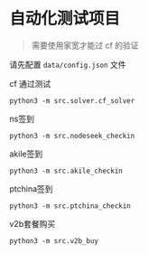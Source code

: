 # 自动化测试项目

> 需要使用家宽才能过 cf 的验证

请先配置 `data/config.json` 文件

cf 通过测试
```shell
python3 -m src.solver.cf_solver
```
ns签到
```shell
python3 -m src.nodeseek_checkin
```
akile签到
```shell
python3 -m src.akile_checkin
```
ptchina签到
```shell
python3 -m src.ptchina_checkin
```
v2b套餐购买
```shell
python3 -m src.v2b_buy
```